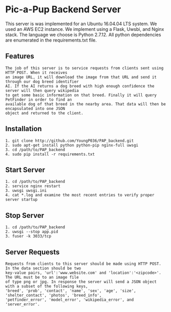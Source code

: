 # Pic-a-Pup Backend Server

This server is was implemented for an Ubuntu 16.04.04 LTS system. We used an AWS EC2 instance.
We implement using a Flask, Uwsbi, and Nginx stack. The language we choose is Python 2.7.12. 
All python dependencies are enumerated in the requirements.txt file.

## Features

	The job of this server is to service requests from clients sent using HTTP POST. When it receives
	an image URL, it will download the image from that URL and send it through our dog breed identifier 
	AI. If the AI returns a dog breed with high enough confidence the server will then query wikipedia
	to get some basic information on that breed. Finally it will query PetFinder in order to find an 
	available dog of that breed in the nearby area. That data will then be encapsulated into one JSON 
	object and returned to the client.

## Installation

	1. git clone http://github.com/YoungP036/PAP_backend.git
	2. sudo apt-get install python python-pip nginx-full uwsgi
	3. cd /path/to/PAP_backend	
	4. sudo pip install -r requirements.txt

## Start Server

	1. cd /path/to/PAP_backend
	2. service nginx restart
	3. uwsgi uwsgi.ini
	4. cat *.log and examine the most recent entries to verify proper server startup

## Stop Server

	1. cd /path/to/PAP_backend
	2. uwsgi --stop app.pid
	3. fuser -k 3033/tcp

## Server Requests

	Requests from clients to this server should be made using HTTP POST. In the data section should be two 
	key-value pairs, 'url':'www.website.com' and 'location':'<zipcode>'. The URL must be to an image file 
	of type png or jpg. In response the server will send a JSON object with a subset of the following keys, 
	'breed', 'prob', 'contact', 'name', 'sex', 'age', 'size', 'shelter_contact', 'photos', 'breed_info',
	'petfinder_error', 'model_error', 'wikipedia_error', and 'server_error'.
